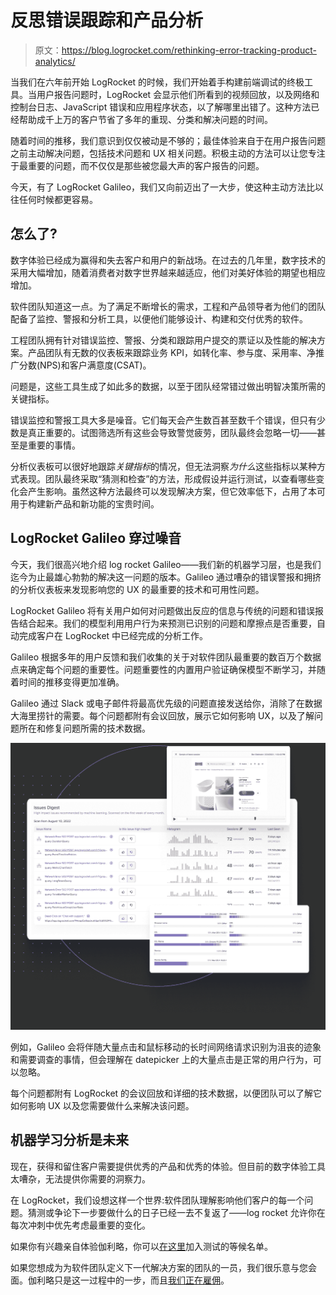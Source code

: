 # 反思错误跟踪和产品分析

> 原文：<https://blog.logrocket.com/rethinking-error-tracking-product-analytics/>

当我们在六年前开始 LogRocket 的时候，我们开始着手构建前端调试的终极工具。当用户报告问题时，LogRocket 会显示他们所看到的视频回放，以及网络和控制台日志、JavaScript 错误和应用程序状态，以了解哪里出错了。这种方法已经帮助成千上万的客户节省了多年的重现、分类和解决问题的时间。

随着时间的推移，我们意识到仅仅被动是不够的；最佳体验来自于在用户报告问题之前主动解决问题，包括技术问题和 UX 相关问题。积极主动的方法可以让您专注于最重要的问题，而不仅仅是那些被您最大声的客户报告的问题。

今天，有了 LogRocket Galileo，我们又向前迈出了一大步，使这种主动方法比以往任何时候都更容易。

## 怎么了?

数字体验已经成为赢得和失去客户和用户的新战场。在过去的几年里，数字技术的采用大幅增加，随着消费者对数字世界越来越适应，他们对美好体验的期望也相应增加。

软件团队知道这一点。为了满足不断增长的需求，工程和产品领导者为他们的团队配备了监控、警报和分析工具，以便他们能够设计、构建和交付优秀的软件。

工程团队拥有针对错误监控、警报、分类和跟踪用户提交的票证以及性能的解决方案。产品团队有无数的仪表板来跟踪业务 KPI，如转化率、参与度、采用率、净推广分数(NPS)和客户满意度(CSAT)。

问题是，这些工具生成了如此多的数据，以至于团队经常错过做出明智决策所需的关键指标。

错误监控和警报工具大多是噪音。它们每天会产生数百甚至数千个错误，但只有少数是真正重要的。试图筛选所有这些会导致警觉疲劳，团队最终会忽略一切——甚至是重要的事情。

分析仪表板可以很好地跟踪*关键指标*的情况，但无法洞察*为什么*这些指标以某种方式表现。团队最终采取“猜测和检查”的方法，形成假设并运行测试，以查看哪些变化会产生影响。虽然这种方法最终可以发现解决方案，但它效率低下，占用了本可用于构建新产品和新功能的宝贵时间。

## LogRocket Galileo 穿过噪音

今天，我们很高兴地介绍 log rocket Galileo——我们新的机器学习层，也是我们迄今为止最雄心勃勃的解决这一问题的版本。Galileo 通过嘈杂的错误警报和拥挤的分析仪表板来发现影响您的 UX 的最重要的技术和可用性问题。

LogRocket Galileo 将有关用户如何对问题做出反应的信息与传统的问题和错误报告结合起来。我们的模型利用用户行为来预测已识别的问题和摩擦点是否重要，自动完成客户在 LogRocket 中已经完成的分析工作。

Galileo 根据多年的用户反馈和我们收集的关于对软件团队最重要的数百万个数据点来确定每个问题的重要性。问题重要性的内置用户验证确保模型不断学习，并随着时间的推移变得更加准确。

Galileo 通过 Slack 或电子邮件将最高优先级的问题直接发送给你，消除了在数据大海里捞针的需要。每个问题都附有会议回放，展示它如何影响 UX，以及了解问题所在和修复问题所需的技术数据。

![](img/cd289b1e40c36e44e191391b4a0ac888.png)

例如，Galileo 会将伴随大量点击和鼠标移动的长时间网络请求识别为沮丧的迹象和需要调查的事情，但会理解在 datepicker 上的大量点击是正常的用户行为，可以忽略。

每个问题都附有 LogRocket 的会议回放和详细的技术数据，以便团队可以了解它如何影响 UX 以及您需要做什么来解决该问题。

## 机器学习分析是未来

现在，获得和留住客户需要提供优秀的产品和优秀的体验。但目前的数字体验工具太嘈杂，无法提供你需要的洞察力。

在 LogRocket，我们设想这样一个世界:软件团队理解影响他们客户的每一个问题。猜测或争论下一步要做什么的日子已经一去不复返了——log rocket 允许你在每次冲刺中优先考虑最重要的变化。

如果你有兴趣亲自体验伽利略，你可以[在这里](https://lp.logrocket.com/lp/galileo-beta)加入测试的等候名单。

如果您想成为为软件团队定义下一代解决方案的团队的一员，我们很乐意与您会面。伽利略只是这一过程中的一步，而且[我们正在雇佣](https://logrocket.com/careers/)。